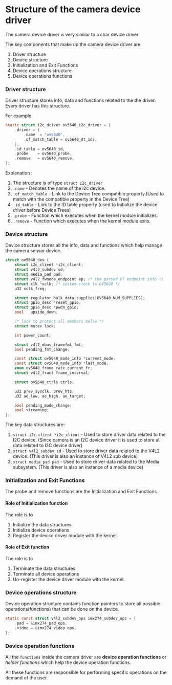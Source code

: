 # Structure of the camera device driver 
The camera device driver is very similar to a char device driver 

The key components that make up the camera device driver are 
1. Driver structure 
2. Device structure
3. Initialization and Exit Functions
4. Device operations structure
5. Device operations functions 

### Driver structure 
Driver structure stores info, data and functions related to the the driver.  
Every driver has this structure.

For example:
```c
static struct i2c_driver ov5640_i2c_driver = {
	.driver = {
		.name  = "ov5640",
		.of_match_table	= ov5640_dt_ids,
	},
	.id_table = ov5640_id,
	.probe    = ov5640_probe,
	.remove   = ov5640_remove,
};
```
Explanation :
1. The structure is of type `struct i2c_driver`
2. `.name` - Denotes the name of the i2c device.
3. `.of_match_table` - Link to the Device Tree compatible property.(Used to match with the compatible property in the Device Tree)
4. `.id_table` - Link to the ID table property (used to Initialize the device driver before Device Trees)
5. `.probe` - Function which executes when the kernel module initializes.
6. `.remove` - Function which executes when the kernel module exits.

### Device structure 
Device structure stores all the info, data and functions which help manage the camera sensor device.

```c
struct ov5640_dev {
	struct i2c_client *i2c_client;
	struct v4l2_subdev sd;
	struct media_pad pad;
	struct v4l2_fwnode_endpoint ep; /* the parsed DT endpoint info */
	struct clk *xclk; /* system clock to OV5640 */
	u32 xclk_freq;

	struct regulator_bulk_data supplies[OV5640_NUM_SUPPLIES];
	struct gpio_desc *reset_gpio;
	struct gpio_desc *pwdn_gpio;
	bool   upside_down;

	/* lock to protect all members below */
	struct mutex lock;

	int power_count;

	struct v4l2_mbus_framefmt fmt;
	bool pending_fmt_change;

	const struct ov5640_mode_info *current_mode;
	const struct ov5640_mode_info *last_mode;
	enum ov5640_frame_rate current_fr;
	struct v4l2_fract frame_interval;

	struct ov5640_ctrls ctrls;

	u32 prev_sysclk, prev_hts;
	u32 ae_low, ae_high, ae_target;

	bool pending_mode_change;
	bool streaming;
};
```
The key data structures are:
1. `struct i2c_client *i2c_client` - Used to store driver data related to the I2C device. (Since camera is an I2C device driver it is used to store all data related to I2C device driver) 
2. `struct v4l2_subdev sd` - Used to store driver data related to the V4L2 device. (This driver is also an instance of V4L2 sub device)
3. `struct media_pad pad` - Used to store driver data related to the Media subsystem. (This driver is also an instance of a media device)

### Initialization and Exit Functions
The probe and remove functions are the Initialization and Exit Functions.

#### Role of Initialization function
The role is to 
1. Initialize the data structures
1. Initialize device operations
1. Register the device driver module with the kernel.

#### Role of Exit function
The role is to 
1. Terminate the data structures
1. Terminate all device operations 
1. Un-register the device driver module with the kernel.

### Device operations structure
Device operation structure contains function pointers to store all possible operations(functions) that can be done on the device.
```c
static const struct v4l2_subdev_ops imx274_subdev_ops = {
	.pad = &imx274_pad_ops,
	.video = &imx274_video_ops,
};
```

### Device operation functions 
All the `functions` inside the camera driver are **device operation functions** or *helper functions* which help the device operation functions.

All these functions are responsible for performing specific operations on the demand of the user.     
